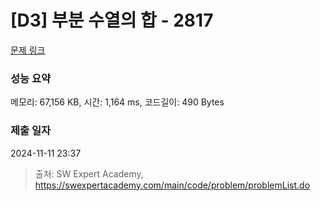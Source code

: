 # [D3] 부분 수열의 합 - 2817 

[문제 링크](https://swexpertacademy.com/main/code/problem/problemDetail.do?contestProbId=AV7IzvG6EksDFAXB) 

### 성능 요약

메모리: 67,156 KB, 시간: 1,164 ms, 코드길이: 490 Bytes

### 제출 일자

2024-11-11 23:37



> 출처: SW Expert Academy, https://swexpertacademy.com/main/code/problem/problemList.do